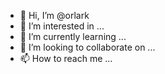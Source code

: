 - 👋 Hi, I’m @orlark
- 👀 I’m interested in ...
- 🌱 I’m currently learning ...
- 💞️ I’m looking to collaborate on ...
- 📫 How to reach me ...

<!---
orlark/orlark is a ✨ special ✨ repository because its `README.md` (this file) appears on your GitHub profile.
You can click the Preview link to take a look at your changes.
--->
